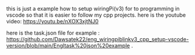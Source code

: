 this is just a example how to setup wiringPi(v3) for to programming in vscode so that it is easier to follow my cpp projects.
here is the youtube video: https://youtu.be/nXOX3xjtNJ0

here is the task.json file for example : https://github.com/Dawsatek22/eng_wiringpiblinkv3_cpp_setup-vscode-version/blob/main/Engltask%20json%20example .
